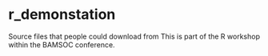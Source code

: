 # r_demonstation
Source files that people could download from
This is part of the R workshop within the BAMSOC conference. 